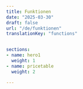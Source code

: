 ```yaml
---
title: Funktionen
date: "2025-03-30"
draft: false
url: "/de/funktionen"
translationKey: "functions"


sections:
- name: hero1
  weight: 1
- name: pricetable
  weight: 2

---
```


<!-- bei single pages kommt alles in den frontmatter ... -->